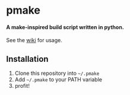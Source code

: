 # pmake
#### A make-inspired build script written in python.

See the [wiki](https://github.com/emm035/pmake/wiki) for usage.

## Installation
1. Clone this repository into `~/.pmake`
2. Add `~/.pmake` to your PATH variable
3. profit!

